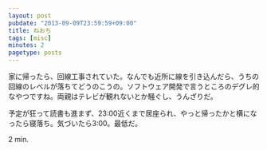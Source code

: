 ```yaml
---
layout: post
pubdate: "2013-09-09T23:59:59+09:00"
title: ねおち
tags: [misc]
minutes: 2
pagetype: posts
---
```

家に帰ったら、回線工事されていた。なんでも近所に線を引き込んだら、うちの回線のレベルが落ちてどうのこうの。ソフトウェア開発で言うところのデグレ的なやつですね。両親はテレビが観れないとか騒ぐし、うんざりだ。

予定が狂って読書も進まず、23:00近くまで居座られ、やっと帰ったかと横になったら寝落ち。気づいたら3:00。最低だ。

2 min.
